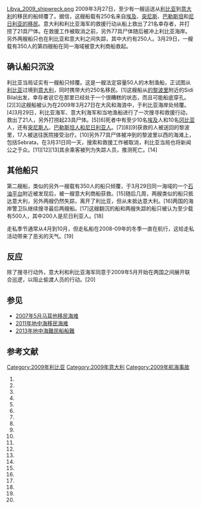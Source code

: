 [Libya_2009_shipwreck.png](https://zh.wikipedia.org/wiki/File:Libya_2009_shipwreck.png "fig:Libya_2009_shipwreck.png") 2009年3月27日，至少有一艘运送从[利比亚](../Page/利比亚.md "wikilink")到[意大利](../Page/意大利.md "wikilink")的移民的船倾覆了。据信，这艘船载有250名来自[埃及](../Page/埃及.md "wikilink")、[突尼斯](https://zh.wikipedia.org/wiki/突尼斯 "wikilink")、[巴勒斯坦](../Page/巴勒斯坦.md "wikilink")和[尼日利亚的移民](https://zh.wikipedia.org/wiki/尼日利亚 "wikilink")。意大利和利比亚海军的救援行动从船上救出了21名幸存者，并打捞了21具尸体。在救援工作被取消之前，另外77具尸体随后被冲上利比亚海岸。另外两艘船只也在利比亚和意大利之间失踪，其中大约有250人。3月29日，一艘载有350人的第四艘船在同一海域被意大利商船救起。

## 确认船只沉没

利比亚当局证实有一艘船只倾覆。这是一艘法定容量50人的木制渔船，正试图从[利比亚](../Page/利比亚.md "wikilink")过境到[意大利](../Page/意大利.md "wikilink")，同时携带大约250名移民。\[1\]这艘船从[的黎波里](../Page/的黎波里.md "wikilink")附近的Sidi Bilal出发，幸存者说它在那里已经处于一个很糟糕的状态，而且可能船底穿孔。\[2\]\[3\]这艘船被认为在2009年3月27日在大风和海浪中，于利比亚海岸处倾覆。\[4\]3月29日，利比亚海军、意大利海军和当地渔船进行了一次搜寻和救援行动，救出了21人，另外打捞起23具尸体。\[5\]\[6\]死者中有至少10名[埃及](../Page/埃及.md "wikilink")人和10名[冈比亚](../Page/冈比亚.md "wikilink")人，还有[突尼斯人](https://zh.wikipedia.org/wiki/突尼斯 "wikilink")、[巴勒斯坦人和](../Page/巴勒斯坦领土.md "wikilink")[尼日利亚人](https://zh.wikipedia.org/wiki/尼日利亚 "wikilink")。\[7\]\[8\]\[9\]获救的人被送回的黎波里，17人被送往医院接受治疗。\[10\]另外77具尸体被冲到的黎波里以西的海滩上，包括Sebrata，在3月31日同一天，搜索和救援工作被取消，利比亚当局也将新闻公之于众。\[11\]\[12\]\[13\]其余乘客被列为失踪人员，推测死亡。\[14\]

## 其他船只

第二艘船，类似的另外一艘载有350人的船只倾覆，于3月29日同一海域的一个[石油平台](../Page/石油平台.md "wikilink")附近被发现后，被一艘意大利商船获救。\[15\]随后几周，两艘类似的船只抵达意大利，另外两艘仍然失踪，离开了利比亚，但从未抵达意大利。\[16\]两国的海岸警卫队继续搜寻最后两艘船。\[17\]这艘翻沉的船和两艘失踪的船只被认为至少载有500人，其中200人是尼日利亚人。\[18\]

走私季节通常从4月到10月，但走私船在2008-09年的冬季一直在航行，这给走私活动带来了恶劣的天气。\[19\]

## 反应

除了搜寻行动外，意大利和利比亚海军同意于2009年5月开始在两国之间展开联合巡逻，以阻止偷渡人员的行动。\[20\]

## 参见

  - [2007年5月马耳他移民海难](../Page/2007年5月马耳他移民海难.md "wikilink")
  - [2011年地中海移民海难](../Page/2011年地中海移民海难.md "wikilink")
  - [2013年地中海難民船船難](../Page/2013年地中海難民船船難.md "wikilink")

## 参考文献

[Category:2009年利比亚](https://zh.wikipedia.org/wiki/Category:2009年利比亚 "wikilink") [Category:2009年意大利](https://zh.wikipedia.org/wiki/Category:2009年意大利 "wikilink") [Category:2009年航海事故](https://zh.wikipedia.org/wiki/Category:2009年航海事故 "wikilink")

1.

2.
3.

4.
5.
6.

7.
8.
9.

10.
11.
12.
13.

14.
15.
16.

17.
18.
19.
20.